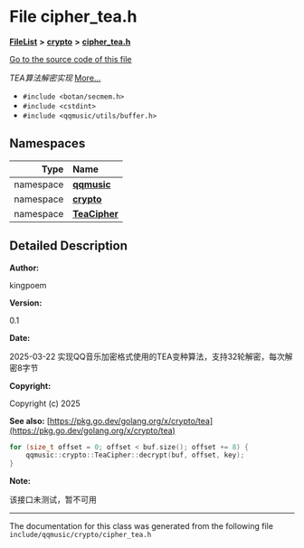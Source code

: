

# File cipher\_tea.h



[**FileList**](files.md) **>** [**crypto**](dir_544e59fdeba566aba49a0802b8225c84.md) **>** [**cipher\_tea.h**](cipher__tea_8h.md)

[Go to the source code of this file](cipher__tea_8h_source.md)

_TEA算法解密实现_ [More...](#detailed-description)

* `#include <botan/secmem.h>`
* `#include <cstdint>`
* `#include <qqmusic/utils/buffer.h>`













## Namespaces

| Type | Name |
| ---: | :--- |
| namespace | [**qqmusic**](namespaceqqmusic.md) <br> |
| namespace | [**crypto**](namespaceqqmusic_1_1crypto.md) <br> |
| namespace | [**TeaCipher**](namespaceqqmusic_1_1crypto_1_1TeaCipher.md) <br> |




















































## Detailed Description




**Author:**

kingpoem 




**Version:**

0.1 




**Date:**

2025-03-22 实现QQ音乐加密格式使用的TEA变种算法，支持32轮解密，每次解密8字节 




**Copyright:**

Copyright (c) 2025 




**See also:** [https://pkg.go.dev/golang.org/x/crypto/tea](https://pkg.go.dev/golang.org/x/crypto/tea) 
```C++
for (size_t offset = 0; offset < buf.size(); offset += 8) {
    qqmusic::crypto::TeaCipher::decrypt(buf, offset, key);
}
```
 


**Note:**

该接口未测试，暂不可用 





    

------------------------------
The documentation for this class was generated from the following file `include/qqmusic/crypto/cipher_tea.h`

